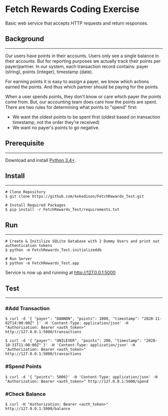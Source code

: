 # Fetch Rewards Coding Exercise
Basic web service that accepts HTTP requests and return responses.

## Background
---
Our users have points in their accounts. Users only see a single balance in their accounts. But for reporting purposes we actually track their points per payer/partner. In our system, each transaction record contains: ​payer​ (string), ​points​ (integer), ​timestamp​ (date).

For earning points it is easy to assign a payer, we know which actions earned the points. And thus which partner should be paying for the points.

When a user spends points, they don't know or care which payer the points come from. But, our accounting team does care how the points are spent. There are two rules for determining what points to "spend" first:
- We want the oldest points to be spent first (oldest based on transaction timestamp, not the order they’re received)
- We want no payer's points to go negative.


## Prerequisite
---
Download and install [Python 3.4+](https://www.python.org/downloads/).


## Install
---
```
# Clone Repository
$ git clone https://github.com/kokedison/FetchRewards_Test.git

# Install Required Packages
$ pip install -r FetchRewards_Test/requirements.txt

```

## Run
---
```
# Create & Initilize SQLite Database with 2 Dummy Users and print out authentication tokens
$ python -m FetchRewards_Test.initializeddb

# Run Server
$ python -m FetchRewards_Test.app
```
Service is now up and running at http://127.0.0.1:5000

## Test
---
### #Add Transaction
```
$ curl -d '{ "payer": "DANNON", "points": 1000, "timestamp": "2020-11-02T14:00:00Z" }' -H 'Content-Type: application/json' -H "Authorization: Bearer <auth_token>" http://127.0.0.1:5000/transactions

$ curl -d '{ "payer": "UNILEVER", "points": 200, "timestamp": "2020-10-31T11:00:00Z" }' -H 'Content-Type: application/json' -H "Authorization: Bearer <auth_token>" http://127.0.0.1:5000/transactions
```
### #Spend Points
```
$ curl -d '{ "points": 5000}' -H 'Content-Type: application/json' -H "Authorization: Bearer <auth_token>" http://127.0.0.1:5000/spend
```

### #Check Balance
```
$ curl -H "Authorization: Bearer <auth_token>" http://127.0.0.1:5000/balance
```
